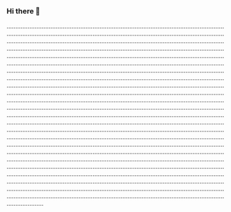 ### Hi there 👋

.....................................................................................................................................................................................................................................................................................................................................................................................................................................................................................................................................................................................................................................................................................................................................................................................................................................................................................................................................................................................................................................................................................................................................................................................................................................................................................................................................................................................................................................................................................................................................................................................................................................................................................................................................................................................................................................................................................................................................................................................................................................................................................................................................................................................................................................................................................................................................................................................................................................................................................................................................................................................................................................................................................................................................................................................................................................................................................................................................................................................................................................................................................................................